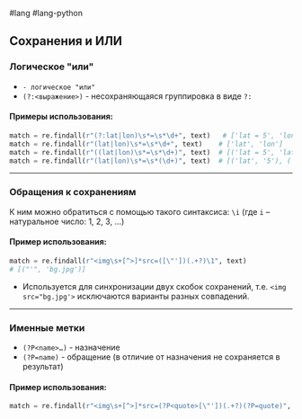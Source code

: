 #lang #lang-python 

## Сохранения и ИЛИ

### Логическое "или"

- `- логическое "или"`
- `(?:<выражение>)` - несохраняющаяся группировка в виде `?:`

#### Примеры использования:

```python
match = re.findall(r"(?:lat|lon)\s*=\s*\d+", text)   # ['lat = 5', 'lon=7']
match = re.findall(r"(lat|lon)\s*=\s*\d+", text)    # ['lat', 'lon']
match = re.findall(r"((lat|lon)\s*=\s*\d+)", text)  # [('lat = 5', 'lat'), ('lon=7', 'lon')]
match = re.findall(r"(lat|lon)\s*=\s*(\d+)", text)  # [('lat', '5'), ('lon', '7')]
```

---

### Обращения к сохранениям

К ним можно обратиться с помощью такого синтаксиса:
`\i` (где `i` – натуральное число: 1, 2, 3, ...)

#### Пример использования:

```python
match = re.findall(r"<img\s+[^>]*src=([\"'])(.+?)\1", text)    
# [("'", 'bg.jpg')]
```

- Используется для синхронизации двух скобок сохранений, т.е. `<img src="bg.jpg'>` исключаются варианты разных совпадений.

---

### Именные метки

- `(?P<name>…)` - назначение
- `(?P=name)` - обращение (в отличие от назначения не сохраняется в результат)

#### Пример использования:

```python
match = re.findall(r"<img\s+[^>]*src=(?P<quote>[\"'])(.+?)(?P=quote)", text)
```
